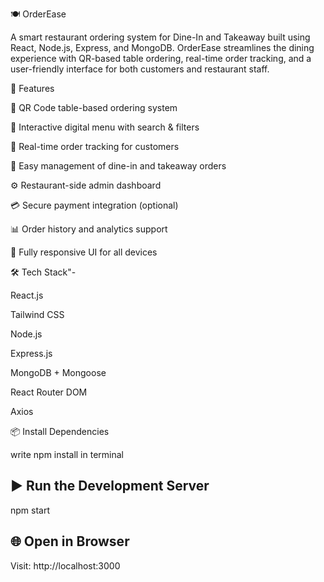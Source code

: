 🍽️ OrderEase

A smart restaurant ordering system for Dine-In and Takeaway built using React, Node.js, Express, and MongoDB. OrderEase streamlines the dining experience with QR-based table ordering, real-time order tracking, and a user-friendly interface for both customers and restaurant staff.

🚀 Features

📱 QR Code table-based ordering system

🛒 Interactive digital menu with search & filters

🧾 Real-time order tracking for customers

🍔 Easy management of dine-in and takeaway orders

⚙️ Restaurant-side admin dashboard

💳 Secure payment integration (optional)

📊 Order history and analytics support

🎯 Fully responsive UI for all devices


🛠 Tech Stack"-

React.js

Tailwind CSS

Node.js

Express.js

MongoDB + Mongoose

React Router DOM

Axios

📦 Install Dependencies

write npm install in terminal

 ## ▶️ Run the Development Server

npm start

 ## 🌐 Open in Browser

Visit: http://localhost:3000
